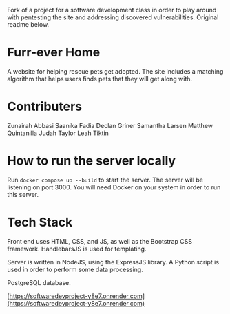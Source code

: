 Fork of a project for a software development class in order to play around with pentesting the site and addressing discovered vulnerabilities. Original readme below.

# Furr-ever Home
A website for helping rescue pets get adopted. The site includes a matching algorithm that helps users finds pets that they will get along with.

# Contributers
Zunairah Abbasi
Saanika Fadia
Declan Griner
Samantha Larsen
Matthew Quintanilla
Judah Taylor
Leah Tiktin

# How to run the server locally
Run `docker compose up --build` to start the server. The server will be listening on port 3000. You will need Docker on your system in order to run this server.

# Tech Stack
Front end uses HTML, CSS, and JS, as well as the Bootstrap CSS framework. HandlebarsJS is used for templating.

Server is written in NodeJS, using the ExpressJS library. A Python script is used in order to perform some data processing. 

PostgreSQL database.


[https://softwaredevproject-y8e7.onrender.com](https://softwaredevproject-y8e7.onrender.com)
